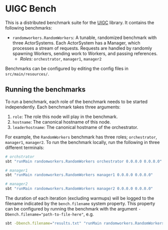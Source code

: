 # UIGC Bench

This is a distributed benchmark suite for the [UIGC](https://github.com/dplyukhin/uigc) library.
It contains the following benchmarks: 

- `randomworkers.RandomWorkers`: A tunable, randomized benchmark with three ActorSystems. 
  Each ActorSystem has a Manager, which processes a stream of requests. Requests are handled 
  by randomly spawning Workers, sending work to Workers, and passing references.
  - *Roles:* `orchestrator`, `manager1`, `manager2`

Benchmarks can be configured by editing the config files in `src/main/resources/`.

## Running the benchmarks

To run a benchmark, each role of the benchmark needs to be started independently.
Each benchmark takes three arguments:

1. `role`: The role this node will play in the benchmark. 
2. `hostname`: The canonical hostname of this node.
3. `leaderhostname`: The canonical hostname of the orchestrator.

For example, the `RandomWorkers` benchmark has three roles;
`orchestrator`, `manager1`, `manager2`. 
To run the benchmark locally, run the following in three different terminals:
```bash
# orchstrator
sbt "runMain randomworkers.RandomWorkers orchestrator 0.0.0.0 0.0.0.0"
```
```bash
# manager1
sbt "runMain randomworkers.RandomWorkers manager1 0.0.0.0 0.0.0.0"
```
```bash
# manager2
sbt "runMain randomworkers.RandomWorkers manager2 0.0.0.0 0.0.0.0"
```

The duration of each iteration (excluding warmups) will be logged to
the filename indicated by the `bench.filename` system property. This
property can be configured by running the benchmark with the argument
`-Dbench.filename="path-to-file-here"`, e.g.

```bash
sbt -Dbench.filename="results.txt" "runMain randomworkers.RandomWorkers orchestrator 0.0.0.0 0.0.0.0"
```